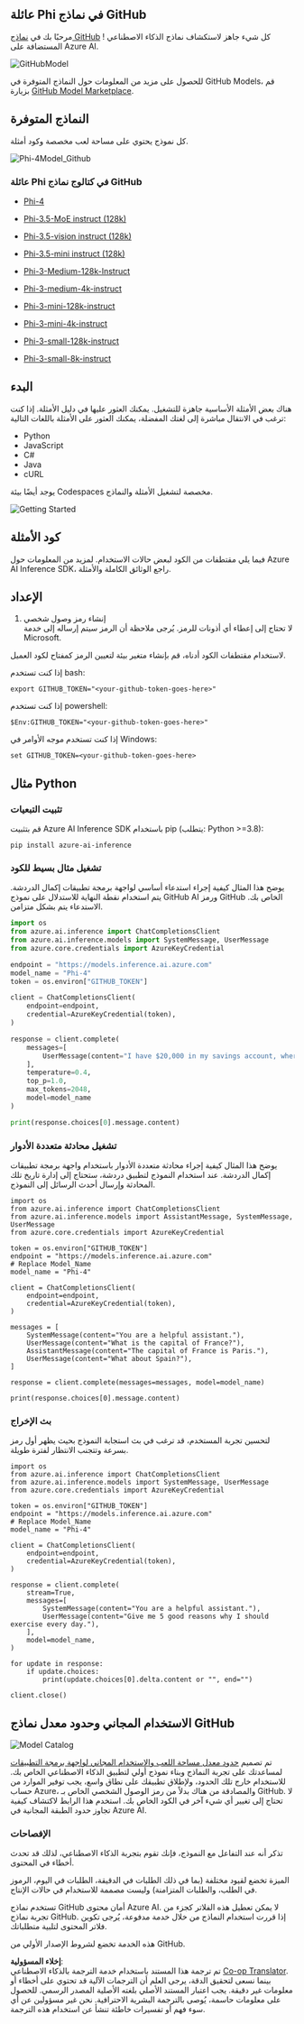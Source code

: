<!--
CO_OP_TRANSLATOR_METADATA:
{
  "original_hash": "fb67a08b9fc911a10ed58081fadef416",
  "translation_date": "2025-03-27T06:19:03+00:00",
  "source_file": "md\\01.Introduction\\02\\02.GitHubModel.md",
  "language_code": "ar"
}
-->
## عائلة Phi في نماذج GitHub

مرحبًا بك في [نماذج GitHub](https://github.com/marketplace/models) ! كل شيء جاهز لاستكشاف نماذج الذكاء الاصطناعي المستضافة على Azure AI.

![GitHubModel](../../../../../translated_images/GitHub_ModelCatalog.4fc858ab26afe64c43f5e423ad0c5c733878bb536fdb027a5bcf1f80c41b0633.ar.png)

للحصول على مزيد من المعلومات حول النماذج المتوفرة في GitHub Models، قم بزيارة [GitHub Model Marketplace](https://github.com/marketplace/models).

## النماذج المتوفرة

كل نموذج يحتوي على مساحة لعب مخصصة وكود أمثلة.

![Phi-4Model_Github](../../../../../translated_images/GitHub_ModelPlay.998e294f6ee69c3ca174c880b32af9feec4221d0d787de899ad9bb2da3b58981.ar.png)

### عائلة Phi في كتالوج نماذج GitHub

- [Phi-4](https://github.com/marketplace/models/azureml/Phi-4)

- [Phi-3.5-MoE instruct (128k)](https://github.com/marketplace/models/azureml/Phi-3-5-MoE-instruct)

- [Phi-3.5-vision instruct (128k)](https://github.com/marketplace/models/azureml/Phi-3-5-vision-instruct)

- [Phi-3.5-mini instruct (128k)](https://github.com/marketplace/models/azureml/Phi-3-5-mini-instruct)

- [Phi-3-Medium-128k-Instruct](https://github.com/marketplace/models/azureml/Phi-3-medium-128k-instruct)

- [Phi-3-medium-4k-instruct](https://github.com/marketplace/models/azureml/Phi-3-medium-4k-instruct)

- [Phi-3-mini-128k-instruct](https://github.com/marketplace/models/azureml/Phi-3-mini-128k-instruct)

- [Phi-3-mini-4k-instruct](https://github.com/marketplace/models/azureml/Phi-3-mini-4k-instruct)

- [Phi-3-small-128k-instruct](https://github.com/marketplace/models/azureml/Phi-3-small-128k-instruct)

- [Phi-3-small-8k-instruct](https://github.com/marketplace/models/azureml/Phi-3-small-8k-instruct)

## البدء

هناك بعض الأمثلة الأساسية جاهزة للتشغيل. يمكنك العثور عليها في دليل الأمثلة. إذا كنت ترغب في الانتقال مباشرة إلى لغتك المفضلة، يمكنك العثور على الأمثلة باللغات التالية:

- Python
- JavaScript
- C#
- Java
- cURL

يوجد أيضًا بيئة Codespaces مخصصة لتشغيل الأمثلة والنماذج.

![Getting Started](../../../../../translated_images/GitHub_ModelGetStarted.b4b839a081583da39bc976c2f0d8ac4603d3b8c23194b16cc9e0a1014f5611d0.ar.png)

## كود الأمثلة

فيما يلي مقتطفات من الكود لبعض حالات الاستخدام. لمزيد من المعلومات حول Azure AI Inference SDK، راجع الوثائق الكاملة والأمثلة.

## الإعداد

1. إنشاء رمز وصول شخصي  
لا تحتاج إلى إعطاء أي أذونات للرمز. يُرجى ملاحظة أن الرمز سيتم إرساله إلى خدمة Microsoft.

لاستخدام مقتطفات الكود أدناه، قم بإنشاء متغير بيئة لتعيين الرمز كمفتاح لكود العميل.

إذا كنت تستخدم bash:
```
export GITHUB_TOKEN="<your-github-token-goes-here>"
```
إذا كنت تستخدم powershell:

```
$Env:GITHUB_TOKEN="<your-github-token-goes-here>"
```

إذا كنت تستخدم موجه الأوامر في Windows:

```
set GITHUB_TOKEN=<your-github-token-goes-here>
```

## مثال Python

### تثبيت التبعيات  
قم بتثبيت Azure AI Inference SDK باستخدام pip (يتطلب: Python >=3.8):

```
pip install azure-ai-inference
```

### تشغيل مثال بسيط للكود  

يوضح هذا المثال كيفية إجراء استدعاء أساسي لواجهة برمجة تطبيقات إكمال الدردشة. يتم استخدام نقطة النهاية للاستدلال على نموذج GitHub AI ورمز GitHub الخاص بك. الاستدعاء يتم بشكل متزامن.

```python
import os
from azure.ai.inference import ChatCompletionsClient
from azure.ai.inference.models import SystemMessage, UserMessage
from azure.core.credentials import AzureKeyCredential

endpoint = "https://models.inference.ai.azure.com"
model_name = "Phi-4"
token = os.environ["GITHUB_TOKEN"]

client = ChatCompletionsClient(
    endpoint=endpoint,
    credential=AzureKeyCredential(token),
)

response = client.complete(
    messages=[
        UserMessage(content="I have $20,000 in my savings account, where I receive a 4% profit per year and payments twice a year. Can you please tell me how long it will take for me to become a millionaire? Also, can you please explain the math step by step as if you were explaining it to an uneducated person?"),
    ],
    temperature=0.4,
    top_p=1.0,
    max_tokens=2048,
    model=model_name
)

print(response.choices[0].message.content)
```

### تشغيل محادثة متعددة الأدوار  

يوضح هذا المثال كيفية إجراء محادثة متعددة الأدوار باستخدام واجهة برمجة تطبيقات إكمال الدردشة. عند استخدام النموذج لتطبيق دردشة، ستحتاج إلى إدارة تاريخ تلك المحادثة وإرسال أحدث الرسائل إلى النموذج.

```
import os
from azure.ai.inference import ChatCompletionsClient
from azure.ai.inference.models import AssistantMessage, SystemMessage, UserMessage
from azure.core.credentials import AzureKeyCredential

token = os.environ["GITHUB_TOKEN"]
endpoint = "https://models.inference.ai.azure.com"
# Replace Model_Name
model_name = "Phi-4"

client = ChatCompletionsClient(
    endpoint=endpoint,
    credential=AzureKeyCredential(token),
)

messages = [
    SystemMessage(content="You are a helpful assistant."),
    UserMessage(content="What is the capital of France?"),
    AssistantMessage(content="The capital of France is Paris."),
    UserMessage(content="What about Spain?"),
]

response = client.complete(messages=messages, model=model_name)

print(response.choices[0].message.content)
```

### بث الإخراج  

لتحسين تجربة المستخدم، قد ترغب في بث استجابة النموذج بحيث يظهر أول رمز بسرعة وتتجنب الانتظار لفترة طويلة.

```
import os
from azure.ai.inference import ChatCompletionsClient
from azure.ai.inference.models import SystemMessage, UserMessage
from azure.core.credentials import AzureKeyCredential

token = os.environ["GITHUB_TOKEN"]
endpoint = "https://models.inference.ai.azure.com"
# Replace Model_Name
model_name = "Phi-4"

client = ChatCompletionsClient(
    endpoint=endpoint,
    credential=AzureKeyCredential(token),
)

response = client.complete(
    stream=True,
    messages=[
        SystemMessage(content="You are a helpful assistant."),
        UserMessage(content="Give me 5 good reasons why I should exercise every day."),
    ],
    model=model_name,
)

for update in response:
    if update.choices:
        print(update.choices[0].delta.content or "", end="")

client.close()
```

## الاستخدام المجاني وحدود معدل نماذج GitHub

![Model Catalog](../../../../../translated_images/GitHub_Model.0c2abb992151c5407046e2b763af51505ff709f04c0950785e0300fdc8c55a0c.ar.png)

تم تصميم [حدود معدل مساحة اللعب والاستخدام المجاني لواجهة برمجة التطبيقات](https://docs.github.com/en/github-models/prototyping-with-ai-models#rate-limits) لمساعدتك على تجربة النماذج وبناء نموذج أولي لتطبيق الذكاء الاصطناعي الخاص بك. للاستخدام خارج تلك الحدود، ولإطلاق تطبيقك على نطاق واسع، يجب توفير الموارد من حساب Azure، والمصادقة من هناك بدلاً من رمز الوصول الشخصي الخاص بـ GitHub. لا تحتاج إلى تغيير أي شيء آخر في الكود الخاص بك. استخدم هذا الرابط لاكتشاف كيفية تجاوز حدود الطبقة المجانية في Azure AI.

### الإفصاحات

تذكر أنه عند التفاعل مع النموذج، فإنك تقوم بتجربة الذكاء الاصطناعي، لذلك قد تحدث أخطاء في المحتوى.

الميزة تخضع لقيود مختلفة (بما في ذلك الطلبات في الدقيقة، الطلبات في اليوم، الرموز في الطلب، والطلبات المتزامنة) وليست مصممة للاستخدام في حالات الإنتاج.

تستخدم نماذج GitHub أمان محتوى Azure AI. لا يمكن تعطيل هذه الفلاتر كجزء من تجربة نماذج GitHub. إذا قررت استخدام النماذج من خلال خدمة مدفوعة، يُرجى تكوين فلاتر المحتوى لتلبية متطلباتك.

هذه الخدمة تخضع لشروط الإصدار الأولي من GitHub.

**إخلاء المسؤولية**:  
تم ترجمة هذا المستند باستخدام خدمة الترجمة بالذكاء الاصطناعي [Co-op Translator](https://github.com/Azure/co-op-translator). بينما نسعى لتحقيق الدقة، يرجى العلم أن الترجمات الآلية قد تحتوي على أخطاء أو معلومات غير دقيقة. يجب اعتبار المستند الأصلي بلغته الأصلية المصدر الرسمي. للحصول على معلومات حاسمة، يُوصى بالترجمة البشرية الاحترافية. نحن غير مسؤولين عن أي سوء فهم أو تفسيرات خاطئة تنشأ عن استخدام هذه الترجمة.